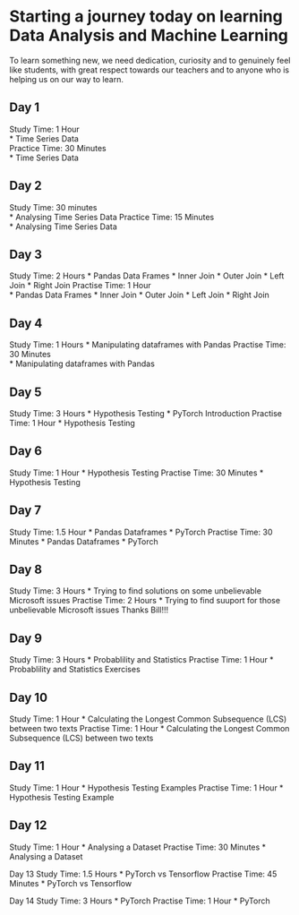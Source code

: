 # Starting a journey today on learning Data Analysis and Machine Learning  

To learn something new, we need dedication, curiosity and to genuinely feel like students, with great respect towards our teachers and to anyone who is helping us on our way to learn. 

## Day 1  

Study Time:  1 Hour  
	* Time Series Data  
Practice Time:  30 Minutes  
	* Time Series Data  

## Day 2  

Study Time:  30 minutes  
	* Analysing Time Series Data 
Practice Time:  15 Minutes  
	* Analysing Time Series Data  

## Day 3

Study Time: 2 Hours
	* Pandas Data Frames
		* Inner Join
		* Outer Join
		* Left Join
		* Right Join
Practise Time: 1 Hour  
	* Pandas Data Frames
		* Inner Join
		* Outer Join
		* Left Join
		* Right Join

## Day 4

Study Time: 1 Hours
	* Manipulating dataframes with Pandas
Practise Time: 30 Minutes  
	* Manipulating dataframes with Pandas

## Day 5

Study Time: 3 Hours
	* Hypothesis Testing
	* PyTorch Introduction
Practise Time: 1 Hour
	* Hypothesis Testing

## Day 6

Study Time: 1 Hour
	* Hypothesis Testing
Practise Time: 30 Minutes
	* Hypothesis Testing

## Day 7

Study Time: 1.5 Hour
	* Pandas Dataframes
	* PyTorch
Practise Time: 30 Minutes
	* Pandas Dataframes
	* PyTorch

## Day 8
Study Time: 3 Hours
	* Trying to find solutions on some unbelievable Microsoft issues
Practise Time: 2 Hours
	* Trying to find suuport for those unbelievable Microsoft issues
Thanks Bill!!!

## Day 9
Study Time: 3 Hours
	* Probablility and Statistics
Practise Time: 1 Hour
	* Probablility and Statistics Exercises

## Day 10
Study Time: 1 Hour
	* Calculating the Longest Common Subsequence (LCS) between two texts
Practise Time: 1 Hour
	* Calculating the Longest Common Subsequence (LCS) between two texts

## Day 11
Study Time: 1 Hour
	* Hypothesis Testing Examples
Practise Time: 1 Hour
	* Hypothesis Testing Example

## Day 12
Study Time: 1 Hour
	* Analysing a Dataset
Practise Time: 30 Minutes
	* Analysing a Dataset

Day 13
Study Time: 1.5 Hours
	* PyTorch vs Tensorflow
Practise Time: 45 Minutes
	* PyTorch vs Tensorflow

Day 14
Study Time: 3 Hours
	* PyTorch
Practise Time: 1 Hour
	* PyTorch

	